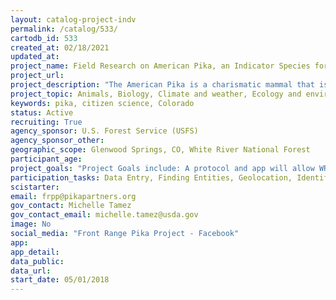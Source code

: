 ```yaml
---
layout: catalog-project-indv
permalink: /catalog/533/
cartodb_id: 533
created_at: 02/18/2021
updated_at: 
project_name: Field Research on American Pika, an Indicator Species for Alpine Ecosystem Integrity
project_url:
project_description: "The American Pika is a charismatic mammal that is sensitive to climate-driven variation in temperature, snowpack, and vegetation composition. Extirpation of pika populations has been linked to climate change in the Great Basin, Southern Utah and California. The species may be more resilient to climate change in high-elevation habitat in Colorado. However, recent research predicts that pikas may be extirpated from Rocky Mountain National Park (RMNP) by 2100 under some climate change scenarios. There is a pressing need to assess the species' vulnerability to climate change across Colorado. The White River National Forest (WRNF) and the Front Range Pika Project (FRPP) are engaging citizen scientists in field surveys to determine the status of pika populations as an indicator of alpine ecosystem integrity. They are collecting data to determine pika distribution, improve understanding of environmental variables that limit pika distribution, and predict and track the species' response to climate change." 
project_topic: Animals, Biology, Climate and weather, Ecology and environment, Nature and outdoors
keywords: pika, citizen science, Colorado
status: Active
recruiting: True
agency_sponsor: U.S. Forest Service (USFS)
agency_sponsor_other: 
geographic_scope: Glenwood Springs, CO, White River National Forest
participant_age: 
project_goals: "Project Goals include: A protocol and app will allow WRNF and statewide volunteers to collect pika observations opportunistically. The WRNF will be provided with: 1) baseline data and a long-term monitoring protocol suitable for modeling, trends in pika occupancy linked to environmental variables; 2) a report summarizing pika status, environmental variables that limit distribution, recommendations for future research, and potential management actions to maintain alpine ecosystem integrity; and 3) fecal samples for studies of population structure and stress. Data will inform landscape-scale assessment of pika vulnerability to environmental change."
participation_tasks: Data Entry, Finding Entities, Geolocation, Identification, Learning, Measurement, Observation, Photography, Problem Solving, Specimen/Sample Collection 
scistarter: 
email: frpp@pikapartners.org
gov_contact: Michelle Tamez
gov_contact_email: michelle.tamez@usda.gov
image: No
social_media: "Front Range Pika Project - Facebook"
app: 
app_detail: 
data_public: 
data_url: 
start_date: 05/01/2018
---
```

